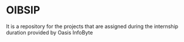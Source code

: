 # OIBSIP
It is a repository for the projects that are assigned during the internship duration provided  by Oasis InfoByte 
